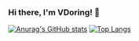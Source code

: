 ### Hi there, I'm VDoring! 👋

[![Anurag's GitHub stats](https://github-readme-stats.vercel.app/api?username=VDoring)](https://github.com/anuraghazra/github-readme-stats)
[![Top Langs](https://github-readme-stats.vercel.app/api/top-langs/?username=VDoring&layout=compact)](https://github.com/anuraghazra/github-readme-stats)


<!--
**VDoring/VDoring** is a ✨ _special_ ✨ repository because its `README.md` (this file) appears on your GitHub profile.

Here are some ideas to get you started:

- 🔭 I’m currently working on ...
- 🌱 I’m currently learning ...
- 👯 I’m looking to collaborate on ...
- 🤔 I’m looking for help with ...
- 💬 Ask me about ...
- 📫 How to reach me: ...
- 😄 Pronouns: ...
- ⚡ Fun fact: ...
-->
